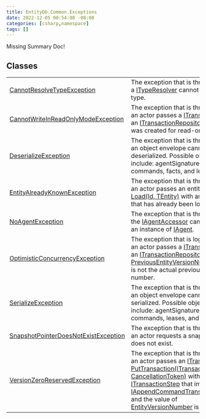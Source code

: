 ```yaml
---
title: EntityDb.Common.Exceptions
date: 2022-12-05 00:54:08 -08:00
categories: [csharp,namespace]
tags: []
---
```


Missing Summary Doc!
## Classes
<table><tr><td><a href='/posts/csharp.member.entitydb.common.exceptions.cannotresolvetypeexception/'>CannotResolveTypeException</a></td><td>
The exception that is thrown when a <a href='/posts/csharp.member.entitydb.common.typeresolvers.ityperesolver/'>ITypeResolver</a> cannot resolve a type.
</td></tr><tr><td><a href='/posts/csharp.member.entitydb.common.exceptions.cannotwriteinreadonlymodeexception/'>CannotWriteInReadOnlyModeException</a></td><td>
The exception that is thrown when an actor passes a <a href='/posts/csharp.member.entitydb.abstractions.transactions.itransaction/'>ITransaction</a> to an
<a href='/posts/csharp.member.entitydb.abstractions.transactions.itransactionrepository/'>ITransactionRepository</a> that was created for read-only mode.
</td></tr><tr><td><a href='/posts/csharp.member.entitydb.common.exceptions.deserializeexception/'>DeserializeException</a></td><td>
The exception that is thrown when an object envelope cannot be deserialized. Possible objects include:
agentSignatures,
commands, facts, and leases.
</td></tr><tr><td><a href='/posts/csharp.member.entitydb.common.exceptions.entityalreadyknownexception/'>EntityAlreadyKnownException</a></td><td>
The exception that is thrown when an actor passes an entity id to
<!--/posts/csharp.member.entitydb.abstractions.transactions.builders.itransactionbuilder-1.load/--><a href='#'>Load(Id, TEntity)</a>
with an entity id that has already been loaded.
</td></tr><tr><td><a href='/posts/csharp.member.entitydb.common.exceptions.noagentexception/'>NoAgentException</a></td><td>
The exception that is thrown when the <a href='/posts/csharp.member.entitydb.abstractions.agents.iagentaccessor/'>IAgentAccessor</a> cannot return an instance of
<a href='/posts/csharp.member.entitydb.abstractions.agents.iagent/'>IAgent</a>.
</td></tr><tr><td><a href='/posts/csharp.member.entitydb.common.exceptions.optimisticconcurrencyexception/'>OptimisticConcurrencyException</a></td><td>
The exception that is logged when an actor passes a <a href='/posts/csharp.member.entitydb.abstractions.transactions.itransaction/'>ITransaction</a> to an
<a href='/posts/csharp.member.entitydb.abstractions.transactions.itransactionrepository/'>ITransactionRepository</a> with a
<!--/posts/csharp.member.entitydb.abstractions.transactions.steps.iappendcommandtransactionstep.previousentityversionnumber/--><a href='#'>PreviousEntityVersionNumber</a> that is not the actual
previous version number.
</td></tr><tr><td><a href='/posts/csharp.member.entitydb.common.exceptions.serializeexception/'>SerializeException</a></td><td>
The exception that is thrown when an object envelope cannot be serialized. Possible objects include:
agentSignatures,
commands, leases, and tags.
</td></tr><tr><td><a href='/posts/csharp.member.entitydb.common.exceptions.snapshotpointerdoesnotexistexception/'>SnapshotPointerDoesNotExistException</a></td><td>
The exception that is thrown when an actor requests a snapshot that does not exist.
</td></tr><tr><td><a href='/posts/csharp.member.entitydb.common.exceptions.versionzeroreservedexception/'>VersionZeroReservedException</a></td><td>
The exception that is thrown when an actor passes an <a href='/posts/csharp.member.entitydb.abstractions.transactions.itransaction/'>ITransaction</a> to
<!--/posts/csharp.member.entitydb.abstractions.transactions.itransactionrepository.puttransaction/--><a href='#'>PutTransaction(ITransaction, CancellationToken)</a> with on a
<a href='/posts/csharp.member.entitydb.abstractions.transactions.steps.itransactionstep/'>ITransactionStep</a> that implements <a href='/posts/csharp.member.entitydb.abstractions.transactions.steps.iappendcommandtransactionstep/'>IAppendCommandTransactionStep</a>
and the value of <!--/posts/csharp.member.entitydb.abstractions.transactions.steps.itransactionstep.entityversionnumber/--><a href='#'>EntityVersionNumber</a> is equal to <code class='language-plaintext highlighter-rouge'>0</code>.
</td></tr></table>
